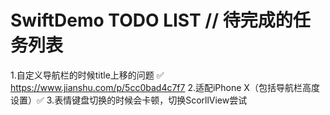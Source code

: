 # SwiftDemo TODO LIST // 待完成的任务列表
1.自定义导航栏的时候title上移的问题 ✅
https://www.jianshu.com/p/5cc0bad4c7f7
2.适配iPhone X（包括导航栏高度设置）✅
3.表情键盘切换的时候会卡顿，切换ScorllView尝试
